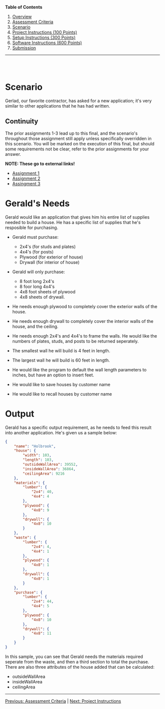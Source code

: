 **Table of Contents**
  1. [Overview](./readme.md)
  2. [Assessment Criteria](./criteria.md)
  3. [Scenario](./scenario.md)
  4. [Project Instructions (100 Points)](./project-instructions.md)
  5. [Setup Instructions (300 Points)](./setup-instructions.md)
  6. [Software Instructions (600 Points)](./software-instructions.md)
  7. [Submission](./submission.md)

---
<br/>
<br/>

# Scenario

Gerlad, our favorite contractor, has asked for a new application; it's very similar to other applications that he has had written.

## Continuity

The prior assignments 1-3 lead up to this final, and the scenario's throughout those assignment still apply unless specifically overridden in this scenario. You will be marked on the execution of this final, but should some requirements not be clear, refer to the prior assignments for your answer.

**NOTE: These go to external links!**

  - [Assignment 1](./DevelopingSoftwareIntroduction-Assignment1.pdf)
  - [Assignment 2](https://github.com/Focus-College/developing-software-intro-assignment-2/blob/master/assignment/scenario.md)
  - [Assingment 3](https://github.com/Focus-College/developing-software-intro-assignment-3/blob/master/assignment/scenario.md)


# Gerald's Needs

  Gerald would like an application that gives him his entire list of supplies needed to build a house. He has a specific list of supplies that he's resposible for purchasing.
  
  - Gerald must purchase:
    - 2x4's (for studs and plates)
    - 4x4's (for posts)
    - Plywood (for exterior of house)
    - Drywall (for interior of house)

  - Gerald will only purchase:
    - 8 foot long 2x4's
    - 8 foor long 4x4's
    - 4x8 foot sheets of plywood
    - 4x8 sheets of drywall.

  - He needs enough plywood to completely cover the exterior walls of the house.

  - He needs enough drywall to completely cover the interior walls of the house, and the ceiling.

  - He needs enough 2x4's and 4x4's to frame the walls. He would like the numbers of plates, studs, and posts to be returned seperately.

  - The smallest wall he will build is 4 feet in length.

  - The largest wall he will build is 60 feet in length.

  - He would like the program to default the wall length parameters to inches, but have an option to insert feet.

  - He would like to save houses by customer name

  - He would like to recall houses by customer name

# Output

Gerald has a specific output requirement, as he needs to feed this result into another application. He's given us a sample below:

```json
{
    "name": "Holbrook",
    "house": {
        "width": 103,
        "length": 103,
        "outsideWallArea": 39552,
        "insideWallArea": 36864,
        "ceilingArea": 9216
    },
    "materials": {
        "lumber": {
            "2x4": 40,
            "4x4": 4
        },
        "plywood": {
            "4x8": 9
        },
        "drywall": {
            "4x8": 10
        }
    },
    "waste": {
        "lumber": {
            "2x4": 4,
            "4x4": 1
        },
        "plywood": {
            "4x8": 1
        },
        "drywall": {
            "4x8": 1
        }
    },
    "purchase": {
        "lumber": {
            "2x4": 44,
            "4x4": 5
        },
        "plywood": {
            "4x8": 10
        },
        "drywall": {
            "4x8": 11
        }
    }
}
```

In this sample, you can see that Gerald needs the materials required seperate from the waste, and then a third section to total the purchase. There are also three attributes of the house added that can be calculated:
  - outsideWallArea
  - insideWallArea
  - ceilingArea

--- 
[Previous: Assessment Criteria](./criteria.md) | 
[Next: Project Instructions](./project-instructions.md)